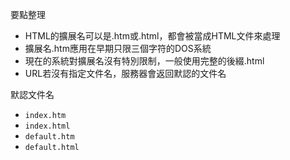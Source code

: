 要點整理
- HTML的擴展名可以是.htm或.html，都會被當成HTML文件來處理
- 擴展名.htm應用在早期只限三個字符的DOS系統
- 現在的系統對擴展名沒有特別限制，一般使用完整的後綴.html
- URL若沒有指定文件名，服務器會返回默認的文件名

默認文件名
- `index.htm`
- `index.html`
- `default.htm`
- `default.html`